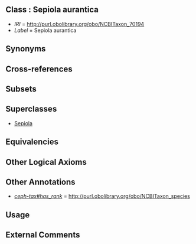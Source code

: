
## Class : Sepiola aurantica

 * *IRI* = http://purl.obolibrary.org/obo/NCBITaxon_70194
 * *Label* = Sepiola aurantica

## Synonyms


## Cross-references


## Subsets


## Superclasses

 * [Sepiola](../../NCBITaxon/36/NCBITaxon_34536.md)

## Equivalencies


## Other Logical Axioms


## Other Annotations

 * *[ceph-tax#has_rank](../../ceph-tax#has/nk/ceph-tax#has_rank.md)* = http://purl.obolibrary.org/obo/NCBITaxon_species

## Usage


## External Comments

